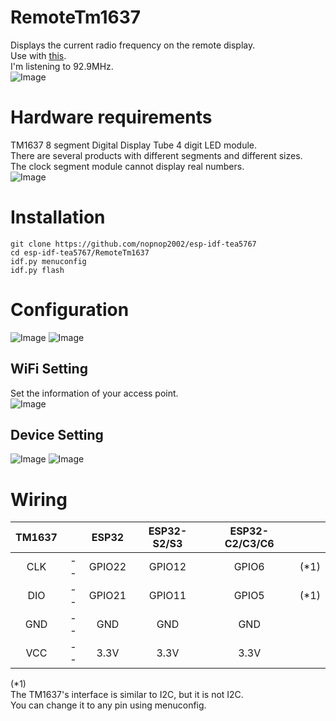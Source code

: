 # RemoteTm1637
Displays the current radio frequency on the remote display.   
Use with [this](https://github.com/nopnop2002/esp-idf-tea5767/tree/main/toRemoteDisplay).   
I'm listening to 92.9MHz.   
![Image](https://github.com/user-attachments/assets/110ffa59-4673-4f5e-ac65-3d5f67ec5a0b)

# Hardware requirements
TM1637 8 segment Digital Display Tube 4 digit LED module.   
There are several products with different segments and different sizes.   
The clock segment module cannot display real numbers.   
![Image](https://github.com/user-attachments/assets/d1004d68-9a17-4bc2-8f01-33c7c873db9c)

# Installation
```
git clone https://github.com/nopnop2002/esp-idf-tea5767
cd esp-idf-tea5767/RemoteTm1637
idf.py menuconfig
idf.py flash
```


# Configuration
![Image](https://github.com/user-attachments/assets/c4485b72-cb09-4efe-b19a-4ae25f43cca7)
![Image](https://github.com/user-attachments/assets/65b6a801-3ebb-4220-a939-d20670f4dd06)


## WiFi Setting   
Set the information of your access point.   
![Image](https://github.com/user-attachments/assets/fd112275-f686-4a16-ac12-573d81fd7f39)


## Device Setting
![Image](https://github.com/user-attachments/assets/b7c3ba54-dcdc-4d9c-8421-66ce1ef4ce58)
![Image](https://github.com/user-attachments/assets/ec53bacd-641c-4654-aed5-752bc5296b94)

# Wiring
|TM1637||ESP32|ESP32-S2/S3|ESP32-C2/C3/C6||
|:-:|:-:|:-:|:-:|:-:|:-:|
|CLK|--|GPIO22|GPIO12|GPIO6|(*1)|
|DIO|--|GPIO21|GPIO11|GPIO5|(*1)|
|GND|--|GND|GND|GND||
|VCC|--|3.3V|3.3V|3.3V||

(*1)   
The TM1637's interface is similar to I2C, but it is not I2C.   
You can change it to any pin using menuconfig.   
